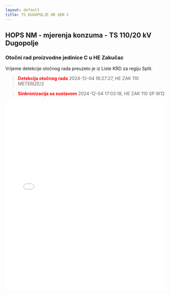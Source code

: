 ```yaml
---
layout: default
title: TS DUGOPOLJE OR GEN C
---
```

## HOPS NM - mjerenja konzuma - TS 110/20 kV Dugopolje

### Otočni rad proizvodne jedinice C u HE Zakučac

Vrijeme detekcije otočnog rada preuzeto je iz Liste KRD za regiju Split.

> **<font color="red">Detekcija otočnog rada</font>** 2024-12-04 16:27:27, HE ZAK 110 METERIZE/2

> **<font color="red">Sinkronizacija sa sustavom</font>** 2024-12-04 17:03:18, HE ZAK 110 SP W12


<div class="wide-graph">
    <iframe src="{{ site.baseurl }}/konzum/htmls/ts-dugopolje-or-gen-c.html" width="100%" height="600px" frameborder="0"></iframe>
</div>